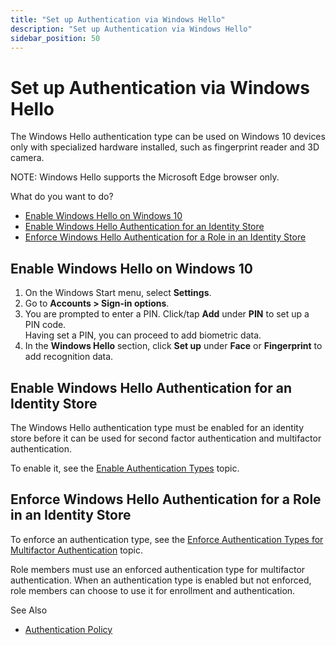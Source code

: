 ```yaml
---
title: "Set up Authentication via Windows Hello"
description: "Set up Authentication via Windows Hello"
sidebar_position: 50
---
```


# Set up Authentication via Windows Hello

The Windows Hello authentication type can be used on Windows 10 devices only with specialized
hardware installed, such as fingerprint reader and 3D camera.

NOTE: Windows Hello supports the Microsoft Edge browser only.

What do you want to do?

- [Enable Windows Hello on Windows 10](#enable-windows-hello-on-windows-10)
- [Enable Windows Hello Authentication for an Identity Store](#enable-windows-hello-authentication-for-an-identity-store)
- [Enforce Windows Hello Authentication for a Role in an Identity Store](#enforce-windows-hello-authentication-for-a-role-in-an-identity-store)

## Enable Windows Hello on Windows 10

1. On the Windows Start menu, select **Settings**.
2. Go to **Accounts > Sign-in options**.
3. You are prompted to enter a PIN. Click/tap **Add** under **PIN** to set up a PIN code.  
   Having set a PIN, you can proceed to add biometric data.
4. In the **Windows Hello** section, click **Set up** under **Face** or **Fingerprint** to add
   recognition data.

## Enable Windows Hello Authentication for an Identity Store

The Windows Hello authentication type must be enabled for an identity store before it can be used
for second factor authentication and multifactor authentication.

To enable it, see the
[Enable Authentication Types](/docs/directorymanager/11.0/admincenter/identitystore/configure/authtypes.md)
topic.

## Enforce Windows Hello Authentication for a Role in an Identity Store

To enforce an authentication type, see the
[Enforce Authentication Types for Multifactor Authentication](/docs/directorymanager/11.0/admincenter/securityrole/policy/authentication.md#enforce-authentication-types-for-multifactor-authentication)
topic.

Role members must use an enforced authentication type for multifactor authentication. When an
authentication type is enabled but not enforced, role members can choose to use it for enrollment
and authentication.

See Also

- [Authentication Policy](/docs/directorymanager/11.0/admincenter/authpolicy/authpolicy.md)
